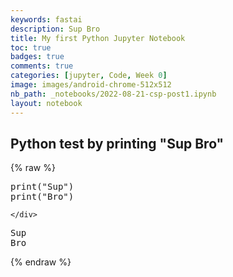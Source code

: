 ```yaml
---
keywords: fastai
description: Sup Bro
title: My first Python Jupyter Notebook
toc: true 
badges: true
comments: true
categories: [jupyter, Code, Week 0]
image: images/android-chrome-512x512
nb_path: _notebooks/2022-08-21-csp-post1.ipynb
layout: notebook
---
```


<!--
#################################################
### THIS FILE WAS AUTOGENERATED! DO NOT EDIT! ###
#################################################
# file to edit: _notebooks/2022-08-21-csp-post1.ipynb
-->

<div class="container" id="notebook-container">
        
<div class="cell border-box-sizing text_cell rendered"><div class="inner_cell">
<div class="text_cell_render border-box-sizing rendered_html">
<h2 id="Python-test-by-printing-&quot;Sup-Bro&quot;">Python test by printing "Sup Bro"<a class="anchor-link" href="#Python-test-by-printing-&quot;Sup-Bro&quot;"> </a></h2>
</div>
</div>
</div>
    {% raw %}
    
<div class="cell border-box-sizing code_cell rendered">
<div class="input">

<div class="inner_cell">
    <div class="input_area">
<div class=" highlight hl-ipython3"><pre><span></span><span class="nb">print</span><span class="p">(</span><span class="s2">&quot;Sup&quot;</span><span class="p">)</span>
<span class="nb">print</span><span class="p">(</span><span class="s2">&quot;Bro&quot;</span><span class="p">)</span>
</pre></div>

    </div>
</div>
</div>

<div class="output_wrapper">
<div class="output">

<div class="output_area">

<div class="output_subarea output_stream output_stdout output_text">
<pre>Sup
Bro
</pre>
</div>
</div>

</div>
</div>

</div>
    {% endraw %}

</div>
 

